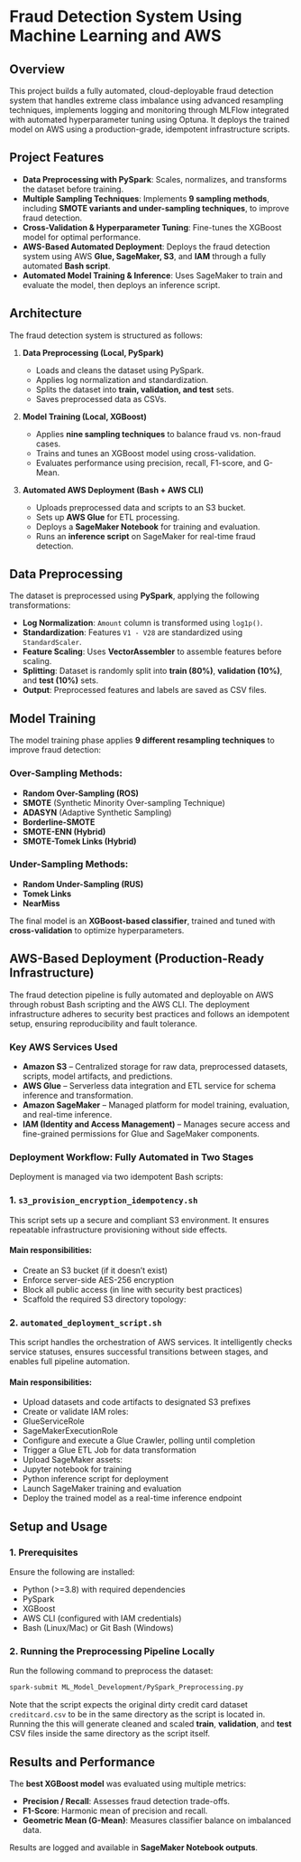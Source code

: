 # Fraud Detection System Using Machine Learning and AWS

## Overview
This project builds a fully automated, cloud-deployable fraud detection system that handles extreme class imbalance using advanced resampling techniques, implements logging and monitoring through MLFlow integrated with automated hyperparameter tuning using Optuna.  It deploys the trained model on AWS using a production-grade, idempotent infrastructure scripts.

## Project Features
- **Data Preprocessing with PySpark**: Scales, normalizes, and transforms the dataset before training.
- **Multiple Sampling Techniques**: Implements **9 sampling methods**, including **SMOTE variants and under-sampling techniques**, to improve fraud detection.
- **Cross-Validation & Hyperparameter Tuning**: Fine-tunes the XGBoost model for optimal performance.
- **AWS-Based Automated Deployment**: Deploys the fraud detection system using AWS **Glue, SageMaker, S3**, and **IAM** through a fully automated **Bash script**.
- **Automated Model Training & Inference**: Uses SageMaker to train and evaluate the model, then deploys an inference script.

## Architecture
The fraud detection system is structured as follows:

1. **Data Preprocessing (Local, PySpark)**
   - Loads and cleans the dataset using PySpark.
   - Applies log normalization and standardization.
   - Splits the dataset into **train, validation, and test** sets.
   - Saves preprocessed data as CSVs.
   
2. **Model Training (Local, XGBoost)**
   - Applies **nine sampling techniques** to balance fraud vs. non-fraud cases.
   - Trains and tunes an XGBoost model using cross-validation.
   - Evaluates performance using precision, recall, F1-score, and G-Mean.
   
3. **Automated AWS Deployment (Bash + AWS CLI)**
   - Uploads preprocessed data and scripts to an S3 bucket.
   - Sets up **AWS Glue** for ETL processing.
   - Deploys a **SageMaker Notebook** for training and evaluation.
   - Runs an **inference script** on SageMaker for real-time fraud detection.

## Data Preprocessing
The dataset is preprocessed using **PySpark**, applying the following transformations:

- **Log Normalization**: `Amount` column is transformed using `log1p()`.
- **Standardization**: Features `V1 - V28` are standardized using `StandardScaler`.
- **Feature Scaling**: Uses **VectorAssembler** to assemble features before scaling.
- **Splitting**: Dataset is randomly split into **train (80%)**, **validation (10%)**, and **test (10%)** sets.
- **Output**: Preprocessed features and labels are saved as CSV files.

## Model Training
The model training phase applies **9 different resampling techniques** to improve fraud detection:

### **Over-Sampling Methods:**
- **Random Over-Sampling (ROS)**
- **SMOTE** (Synthetic Minority Over-sampling Technique)
- **ADASYN** (Adaptive Synthetic Sampling)
- **Borderline-SMOTE**
- **SMOTE-ENN (Hybrid)**
- **SMOTE-Tomek Links (Hybrid)**

### **Under-Sampling Methods:**
- **Random Under-Sampling (RUS)**
- **Tomek Links**
- **NearMiss**

The final model is an **XGBoost-based classifier**, trained and tuned with **cross-validation** to optimize hyperparameters.

## AWS-Based Deployment (Production-Ready Infrastructure)

The fraud detection pipeline is fully automated and deployable on AWS through robust Bash scripting and the AWS CLI. The deployment infrastructure adheres to security best practices and follows an idempotent setup, ensuring reproducibility and fault tolerance.

### Key AWS Services Used
 - **Amazon S3** – Centralized storage for raw data, preprocessed datasets, scripts, model artifacts, and predictions.
 - **AWS Glue** – Serverless data integration and ETL service for schema inference and transformation.
 - **Amazon SageMaker** – Managed platform for model training, evaluation, and real-time inference.
 - **IAM (Identity and Access Management)** – Manages secure access and fine-grained permissions for Glue and SageMaker components.

### Deployment Workflow: Fully Automated in Two Stages

Deployment is managed via two idempotent Bash scripts:

### 1. `s3_provision_encryption_idempotency.sh`

This script sets up a secure and compliant S3 environment. It ensures repeatable infrastructure provisioning without side effects.

#### Main responsibilities:

 - Create an S3 bucket (if it doesn’t exist)
 - Enforce server-side AES-256 encryption
 - Block all public access (in line with security best practices)
 - Scaffold the required S3 directory topology:

### 2. `automated_deployment_script.sh`

This script handles the orchestration of AWS services. It intelligently checks service statuses, ensures successful transitions between stages, and enables full pipeline automation.

#### Main responsibilities:

   - Upload datasets and code artifacts to designated S3 prefixes
   - Create or validate IAM roles:
   - GlueServiceRole
   - SageMakerExecutionRole
   - Configure and execute a Glue Crawler, polling until completion
   - Trigger a Glue ETL Job for data transformation
   - Upload SageMaker assets:
   - Jupyter notebook for training
   - Python inference script for deployment
   - Launch SageMaker training and evaluation
   - Deploy the trained model as a real-time inference endpoint

## Setup and Usage
### **1. Prerequisites**
Ensure the following are installed:
- Python (>=3.8) with required dependencies
- PySpark
- XGBoost
- AWS CLI (configured with IAM credentials)
- Bash (Linux/Mac) or Git Bash (Windows)

### **2. Running the Preprocessing Pipeline Locally**
Run the following command to preprocess the dataset:
```bash
spark-submit ML_Model_Development/PySpark_Preprocessing.py
```
Note that the script expects the original dirty credit card dataset `creditcard.csv` to be in the same directory as the script is located in.
 Running the this will generate cleaned and scaled **train**, **validation**, and **test** CSV files inside the same directory as the script itself.

## Results and Performance
The **best XGBoost model** was evaluated using multiple metrics:
- **Precision / Recall**: Assesses fraud detection trade-offs.
- **F1-Score**: Harmonic mean of precision and recall.
- **Geometric Mean (G-Mean)**: Measures classifier balance on imbalanced data.

Results are logged and available in **SageMaker Notebook outputs**.
